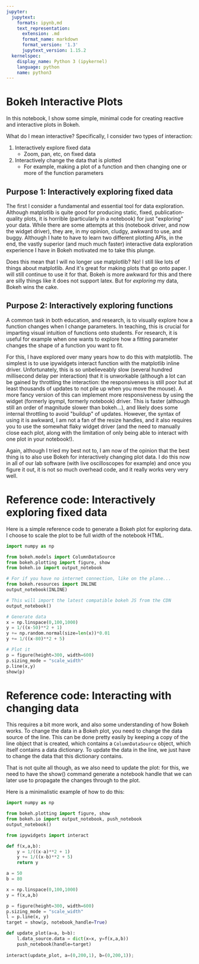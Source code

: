 ```yaml
---
jupyter:
  jupytext:
    formats: ipynb,md
    text_representation:
      extension: .md
      format_name: markdown
      format_version: '1.3'
      jupytext_version: 1.15.2
  kernelspec:
    display_name: Python 3 (ipykernel)
    language: python
    name: python3
---
```


# Bokeh Interactive Plots

In this notebook, I show some simple, minimal code for creating reactive and interactive plots in Bokeh. 

What do I mean interactive? Specifically, I consider two types of interaction: 

1. Interactively explore fixed data
    * Zoom, pan, etc, on fixed data
2. Interactively change the data that is plotted
    * For example, making a plot of a function and then changing one or more of the function parameters
    
## Purpose 1: Interactively exploring fixed data

The first I consider a fundamental and essential tool for data exploration. Although matplotlib is quite good for producing static, fixed, publication-quality plots, it is horrible (particularly in a notebook) for just "exploring" your data. While there are some attempts at this (notebook driver, and now the widget driver), they are, in my opinion, cludgy, awkward to use, and buggy. Although I hate to have to learn two different plotting APIs, in the end, the vastly superior (and much much faster) interactive data exploration experience I have in Bokeh motivated me to take this plunge. 

Does this mean that I will no longer use matplotlib? No! I still like lots of things about matplotlib. And it's great for making plots that go onto paper. I will still continue to use it for that. Bokeh is more awkward for this and there are silly things like it does not support latex. But for *exploring* my data, Bokeh wins the cake. 

## Purpose 2: Interactively exploring functions

A common task in both education, and research, is to visually explore how a function changes when I change parameters. In teaching, this is crucial for imparting visual intuition of functions onto students. For research, it is useful for example when one wants to explore how a fitting parameter changes the shape of a function you want to fit. 

For this, I have explored over many years how to do this with matplotlib. The simplest is to use ipywidgets interact function with the matplotlib inline driver. Unfortunately, this is so unbelieveably slow (several hundred millisecond delay per interaction) that it is unworkable (although a lot can be gained by throttling the interaction: the responsiveness is still poor but at least thousands of updates to not pile up when you move the mouse). A more fancy version of this can implement more responsiveness by using the widget (formerly ipympl, formerly notebook) driver. This is faster (although still an order of magnitude slower than bokeh...), and likely does some internal throttling to avoid "buildup" of updates. However, the syntax of using it is awkward, I am not a fan of the resize handles, and it also requires you to use the somewhat flaky widget driver (and the need to manually close each plot, along with the limitation of only being able to interact with one plot in your notebook!). 

Again, although I tried my best not to, I am now of the opinion that the best thing is to also use Bokeh for interactively changing plot data. I do this now in all of our lab software (with live oscilloscopes for example) and once you figure it out, it is not so much overhead code, and it really works very very well. 


# Reference code: Interactively exploring fixed data

Here is a simple reference code to generate a Bokeh plot for exploring data. I choose to scale the plot to be full width of the notebook HTML. 

```python
import numpy as np

from bokeh.models import ColumnDataSource
from bokeh.plotting import figure, show
from bokeh.io import output_notebook

# For if you have no internet connection, like on the plane...
from bokeh.resources import INLINE
output_notebook(INLINE)

# This will import the latest compatible bokeh JS from the CDN
output_notebook()
```

```python
# Generate data
x = np.linspace(0,100,1000)
y = 1/((x-50)**2 + 1) 
y += np.random.normal(size=len(x))*0.01
y += 1/((x-80)**2 + 5)

# Plot it
p = figure(height=300, width=600) 
p.sizing_mode = "scale_width"
p.line(x,y)
show(p)
```

# Reference code: Interacting with changing data

This requires a bit more work, and also some understanding of how Bokeh works. To change the data in a Bokeh plot, you need to change the data source of the line. This can be done pretty easily by keeping a copy of the line object that is created, which contains a `ColumnDataSource` object, which itself contains a data dictionary. To update the data in the line, we just have to change the data that this dictionary contains. 

That is not quite all though, as we also need to update the plot: for this, we need to have the show() command generate a notebook handle that we can later use to propagate the changes through to the plot. 

Here is a minimalistic example of how to do this:

```python
import numpy as np

from bokeh.plotting import figure, show
from bokeh.io import output_notebook, push_notebook
output_notebook()

from ipywidgets import interact
```

```python
def f(x,a,b):
    y = 1/((x-a)**2 + 1) 
    y += 1/((x-b)**2 + 5)
    return y

a = 50
b = 80

x = np.linspace(0,100,1000)
y = f(x,a,b)

p = figure(height=300, width=600) 
p.sizing_mode = "scale_width"
l = p.line(x, y)
target = show(p, notebook_handle=True)

def update_plot(a=a, b=b):
    l.data_source.data = dict(x=x, y=f(x,a,b))
    push_notebook(handle=target)
    
interact(update_plot, a=(0,200,1), b=(0,200,1));
```

```python

```
